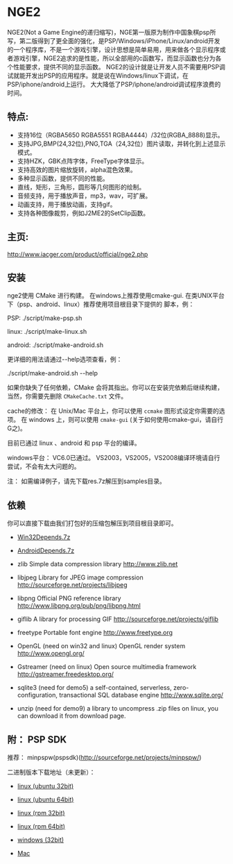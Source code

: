 NGE2
====

NGE2(Not a Game Engine的递归缩写)，NGE第一版原为制作中国象棋psp所写，第二版得到了更全面的强化，是PSP/Windows/iPhone/Linux/android开发的一个程序库，不是一个游戏引擎，设计思想是简单易用，用来做各个显示程序或者游戏引擎，NGE2追求的是性能，所以全部用的c函数写，而显示函数也分为各个性能要求，提供不同的显示函数。 NGE2的设计就是让开发人员不需要用PSP调试就能开发出PSP的应用程序。就是说在Windows/linux下调试，在PSP/iphone/android上运行。 大大降低了PSP/iphone/android调试程序浪费的时间。

特点:
---------
* 支持16位（RGBA5650 RGBA5551 RGBA4444）/32位(RGBA_8888)显示。
* 支持JPG,BMP(24,32位),PNG,TGA（24,32位）图片读取，并转化到上述显示模式。
* 支持HZK，GBK点阵字体，FreeType字体显示。
* 支持高效的图片缩放旋转，alpha混色效果。
* 多种显示函数，提供不同的性能。
* 直线，矩形，三角形，圆形等几何图形的绘制。
* 音频支持，用于播放声音，mp3，wav，可扩展。
* 动画支持，用于播放动画，支持gif。
* 支持各种图像裁剪，例如J2ME2的SetClip函数。

主页:
----------
http://www.iacger.com/product/official/nge2.php

安装
---------

nge2使用 CMake 进行构建。
在windows上推荐使用cmake-gui.
在类UNIX平台下（psp、android、linux）推荐使用项目根目录下提供的
脚本，例：

PSP:
./script/make-psp.sh

linux:
./script/make-linux.sh

android:
./script/make-android.sh

更详细的用法请通过--help选项查看，例：

./script/make-android.sh --help

如果你缺失了任何依赖，CMake 会将其指出。你可以在安装完依赖后继续构建，当然，你需要先删除 `CMakeCache.txt` 文件。

cache的修改：
在 Unix/Mac 平台上，你可以使用 `ccmake` 图形式设定你需要的选项。
在 windows 上，则可以使用 `cmake-gui` (关于如何使用cmake-gui，请自行G之)。

目前已通过 linux 、android 和 psp 平台的编译。

windows平台：
VC6.0已通过。
VS2003，VS2005，VS2008编译环境请自行尝试，不会有太大问题的。

注：
如需编译例子，请先下载res.7z解压到samples目录。

依赖
---------
你可以直接下载由我们打包好的压缩包解压到项目根目录即可。
* [Win32Depends.7z](https://open.ge.tt/1/files/7Th6r3E/0/blob)
* [AndroidDepends.7z](https://github.com/downloads/ifreedom/libnge2/AndroidDepends.7z)

* zlib
Simple data compression library
http://www.zlib.net

* libjpeg
Library for JPEG image compression
http://sourceforge.net/projects/libjpeg

* libpng
Official PNG reference library
http://www.libpng.org/pub/png/libpng.html

* giflib
A library for processing GIF
http://sourceforge.net/projects/giflib

* freetype
Portable font engine
http://www.freetype.org

* OpenGL (need on win32 and linux)
OpenGL render system
http://www.opengl.org/

* Gstreamer (need on linux)
Open source multimedia framework
http://gstreamer.freedesktop.org/

* sqlite3 (need for demo5)
a self-contained, serverless, zero-configuration, transactional SQL database engine
http://www.sqlite.org/

* unzip (need for demo9)
a library to uncompress .zip files
on linux, you can download it from download page.

附： PSP SDK
---------------
推荐：
minpspw(pspsdk)(http://sourceforge.net/projects/minpspw/)

二进制版本下载地址（未更新）：

* [linux (ubuntu 32bit)](http://sourceforge.net/projects/minpspw/files/SDK%20%2B%20devpak/pspsdk%200.11.1/minpspw_0.11.1-1ubuntu0_i386.deb/download)

* [linux (ubuntu 64bit)](http://sourceforge.net/projects/minpspw/files/SDK%20%2B%20devpak/pspsdk%200.11.1/minpspw_0.11.1-1ubuntu0_amd64.deb/download)

* [linux (rpm 32bit)](http://sourceforge.net/projects/minpspw/files/SDK%20%2B%20devpak/pspsdk%200.11.1/minpspw-pspsdk-0.11.1-1.i386.rpm/download)

* [linux (rpm 64bit)](http://sourceforge.net/projects/minpspw/files/SDK%20%2B%20devpak/pspsdk%200.11.1/minpspw-pspsdk-0.11.1-1.x86_64.rpm/download)

* [windows (32bit)](http://sourceforge.net/projects/minpspw/files/SDK%20%2B%20devpak/pspsdk%200.11.1/pspsdk-setup-0.11.1.exe/download)

* [Mac](http://sourceforge.net/projects/minpspw/files/SDK%20%2B%20devpak/pspsdk%200.11.1/MinPSP%200.11%20Mac.mpkg/download)
